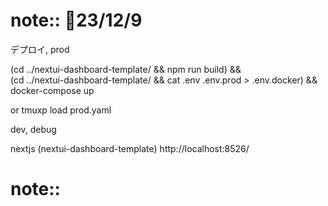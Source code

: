 
# note:: :date:23/12/9

デプロイ, prod

  (cd ../nextui-dashboard-template/ && npm run build) && \
    (cd ../nextui-dashboard-template/ && cat .env .env.prod > .env.docker) && \
    docker-compose up
  
  or
    tmuxp load prod.yaml

dev, debug

  nextjs (nextui-dashboard-template)
    http://localhost:8526/

# note::

